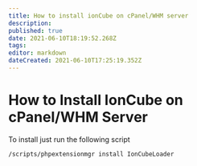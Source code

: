 ```yaml
---
title: How to install ionCube on cPanel/WHM server
description: 
published: true
date: 2021-06-10T18:19:52.268Z
tags: 
editor: markdown
dateCreated: 2021-06-10T17:25:19.352Z
---
```


# How to Install IonCube on cPanel/WHM Server

To install just run the following script

```
/scripts/phpextensionmgr install IonCubeLoader
```

